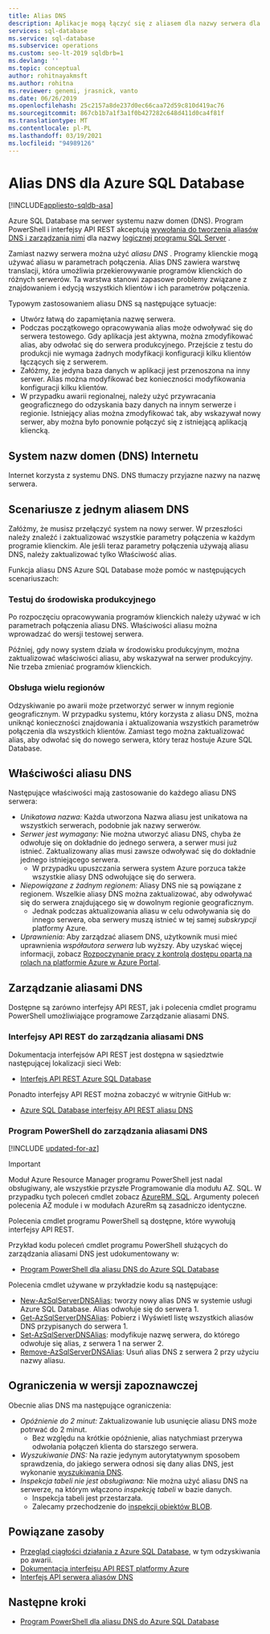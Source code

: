 ```yaml
---
title: Alias DNS
description: Aplikacje mogą łączyć się z aliasem dla nazwy serwera dla Azure SQL Database. Tymczasem można zmienić SQL Database aliasu wskazuje w dowolnym momencie, aby ułatwić testowanie i tak dalej.
services: sql-database
ms.service: sql-database
ms.subservice: operations
ms.custom: seo-lt-2019 sqldbrb=1
ms.devlang: ''
ms.topic: conceptual
author: rohitnayakmsft
ms.author: rohitna
ms.reviewer: genemi, jrasnick, vanto
ms.date: 06/26/2019
ms.openlocfilehash: 25c2157a8de237d0ec66caa72d59c810d419ac76
ms.sourcegitcommit: 867cb1b7a1f3a1f0b427282c648d411d0ca4f81f
ms.translationtype: MT
ms.contentlocale: pl-PL
ms.lasthandoff: 03/19/2021
ms.locfileid: "94989126"
---
```

# <a name="dns-alias-for-azure-sql-database"></a>Alias DNS dla Azure SQL Database
[!INCLUDE[appliesto-sqldb-asa](../includes/appliesto-sqldb-asa.md)]

Azure SQL Database ma serwer systemu nazw domen (DNS). Program PowerShell i interfejsy API REST akceptują [wywołania do tworzenia aliasów DNS i zarządzania nimi](#anchor-powershell-code-62x) dla nazwy [logicznej programu SQL Server](logical-servers.md) .

Zamiast nazwy serwera można użyć *aliasu DNS* . Programy klienckie mogą używać aliasu w parametrach połączenia. Alias DNS zawiera warstwę translacji, która umożliwia przekierowywanie programów klienckich do różnych serwerów. Ta warstwa stanowi zapasowe problemy związane z znajdowaniem i edycją wszystkich klientów i ich parametrów połączenia.

Typowym zastosowaniem aliasu DNS są następujące sytuacje:

- Utwórz łatwą do zapamiętania nazwę serwera.
- Podczas początkowego opracowywania alias może odwoływać się do serwera testowego. Gdy aplikacja jest aktywna, można zmodyfikować alias, aby odwołać się do serwera produkcyjnego. Przejście z testu do produkcji nie wymaga żadnych modyfikacji konfiguracji kilku klientów łączących się z serwerem.
- Załóżmy, że jedyna baza danych w aplikacji jest przenoszona na inny serwer. Alias można modyfikować bez konieczności modyfikowania konfiguracji kilku klientów.
- W przypadku awarii regionalnej, należy użyć przywracania geograficznego do odzyskania bazy danych na innym serwerze i regionie. Istniejący alias można zmodyfikować tak, aby wskazywał nowy serwer, aby można było ponownie połączyć się z istniejącą aplikacją kliencką.

## <a name="domain-name-system-dns-of-the-internet"></a>System nazw domen (DNS) Internetu

Internet korzysta z systemu DNS. DNS tłumaczy przyjazne nazwy na nazwę serwera.

## <a name="scenarios-with-one-dns-alias"></a>Scenariusze z jednym aliasem DNS

Załóżmy, że musisz przełączyć system na nowy serwer. W przeszłości należy znaleźć i zaktualizować wszystkie parametry połączenia w każdym programie klienckim. Ale jeśli teraz parametry połączenia używają aliasu DNS, należy zaktualizować tylko Właściwość alias.

Funkcja aliasu DNS Azure SQL Database może pomóc w następujących scenariuszach:

### <a name="test-to-production"></a>Testuj do środowiska produkcyjnego

Po rozpoczęciu opracowywania programów klienckich należy używać w ich parametrach połączenia aliasu DNS. Właściwości aliasu można wprowadzać do wersji testowej serwera.

Później, gdy nowy system działa w środowisku produkcyjnym, można zaktualizować właściwości aliasu, aby wskazywał na serwer produkcyjny. Nie trzeba zmieniać programów klienckich.

### <a name="cross-region-support"></a>Obsługa wielu regionów

Odzyskiwanie po awarii może przetworzyć serwer w innym regionie geograficznym. W przypadku systemu, który korzysta z aliasu DNS, można uniknąć konieczności znajdowania i aktualizowania wszystkich parametrów połączenia dla wszystkich klientów. Zamiast tego można zaktualizować alias, aby odwołać się do nowego serwera, który teraz hostuje Azure SQL Database.

## <a name="properties-of-a-dns-alias"></a>Właściwości aliasu DNS

Następujące właściwości mają zastosowanie do każdego aliasu DNS serwera:

- *Unikatowa nazwa:* Każda utworzona Nazwa aliasu jest unikatowa na wszystkich serwerach, podobnie jak nazwy serwerów.
- *Serwer jest wymagany:* Nie można utworzyć aliasu DNS, chyba że odwołuje się on dokładnie do jednego serwera, a serwer musi już istnieć. Zaktualizowany alias musi zawsze odwoływać się do dokładnie jednego istniejącego serwera.
  - W przypadku upuszczania serwera system Azure porzuca także wszystkie aliasy DNS odwołujące się do serwera.
- *Niepowiązane z żadnym regionem:* Aliasy DNS nie są powiązane z regionem. Wszelkie aliasy DNS można zaktualizować, aby odwoływać się do serwera znajdującego się w dowolnym regionie geograficznym.
  - Jednak podczas aktualizowania aliasu w celu odwoływania się do innego serwera, oba serwery muszą istnieć w tej samej *subskrypcji* platformy Azure.
- *Uprawnienia:* Aby zarządzać aliasem DNS, użytkownik musi mieć uprawnienia *współautora serwera* lub wyższy. Aby uzyskać więcej informacji, zobacz [Rozpoczynanie pracy z kontrolą dostępu opartą na rolach na platformie Azure w Azure Portal](../../role-based-access-control/overview.md).

## <a name="manage-your-dns-aliases"></a>Zarządzanie aliasami DNS

Dostępne są zarówno interfejsy API REST, jak i polecenia cmdlet programu PowerShell umożliwiające programowe Zarządzanie aliasami DNS.

### <a name="rest-apis-for-managing-your-dns-aliases"></a>Interfejsy API REST do zarządzania aliasami DNS

Dokumentacja interfejsów API REST jest dostępna w sąsiedztwie następującej lokalizacji sieci Web:

- [Interfejs API REST Azure SQL Database](/rest/api/sql/)

Ponadto interfejsy API REST można zobaczyć w witrynie GitHub w:

- [Azure SQL Database interfejsy API REST aliasu DNS](https://github.com/Azure/azure-rest-api-specs/blob/master/specification/sql/resource-manager/Microsoft.Sql/preview/2017-03-01-preview/serverDnsAliases.json)

<a name="anchor-powershell-code-62x"></a>

### <a name="powershell-for-managing-your-dns-aliases"></a>Program PowerShell do zarządzania aliasami DNS

[!INCLUDE [updated-for-az](../../../includes/updated-for-az.md)]
> [!IMPORTANT]
> Moduł Azure Resource Manager programu PowerShell jest nadal obsługiwany, ale wszystkie przyszłe Programowanie dla modułu AZ. SQL. W przypadku tych poleceń cmdlet zobacz [AzureRM. SQL](/powershell/module/AzureRM.Sql/). Argumenty poleceń polecenia AZ module i w modułach AzureRm są zasadniczo identyczne.

Polecenia cmdlet programu PowerShell są dostępne, które wywołują interfejsy API REST.

Przykład kodu poleceń cmdlet programu PowerShell służących do zarządzania aliasami DNS jest udokumentowany w:

- [Program PowerShell dla aliasu DNS do Azure SQL Database](dns-alias-powershell-create.md)

Polecenia cmdlet używane w przykładzie kodu są następujące:

- [New-AzSqlServerDNSAlias](/powershell/module/az.Sql/New-azSqlServerDnsAlias): tworzy nowy alias DNS w systemie usługi Azure SQL Database. Alias odwołuje się do serwera 1.
- [Get-AzSqlServerDNSAlias](/powershell/module/az.Sql/Get-azSqlServerDnsAlias): Pobierz i Wyświetl listę wszystkich aliasów DNS przypisanych do serwera 1.
- [Set-AzSqlServerDNSAlias](/powershell/module/az.Sql/Set-azSqlServerDnsAlias): modyfikuje nazwę serwera, do którego odwołuje się alias, z serwera 1 na serwer 2.
- [Remove-AzSqlServerDNSAlias](/powershell/module/az.Sql/Remove-azSqlServerDnsAlias): Usuń alias DNS z serwera 2 przy użyciu nazwy aliasu.

## <a name="limitations-during-preview"></a>Ograniczenia w wersji zapoznawczej

Obecnie alias DNS ma następujące ograniczenia:

- *Opóźnienie do 2 minut:* Zaktualizowanie lub usunięcie aliasu DNS może potrwać do 2 minut.
  - Bez względu na krótkie opóźnienie, alias natychmiast przerywa odwołania połączeń klienta do starszego serwera.
- *Wyszukiwanie DNS:* Na razie jedynym autorytatywnym sposobem sprawdzenia, do jakiego serwera odnosi się dany alias DNS, jest wykonanie [wyszukiwania DNS](/windows-server/administration/windows-commands/nslookup).
- _Inspekcja tabeli nie jest obsługiwana:_ Nie można użyć aliasu DNS na serwerze, na którym włączono *inspekcję tabeli* w bazie danych.
  - Inspekcja tabeli jest przestarzała.
  - Zalecamy przechodzenie do [inspekcji obiektów BLOB](../../azure-sql/database/auditing-overview.md).

## <a name="related-resources"></a>Powiązane zasoby

- [Przegląd ciągłości działania z Azure SQL Database](business-continuity-high-availability-disaster-recover-hadr-overview.md), w tym odzyskiwania po awarii.
- [Dokumentacja interfejsu API REST platformy Azure](/rest/api/azure/)
- [Interfejs API serwera aliasów DNS](/rest/api/sql/serverdnsaliases)

## <a name="next-steps"></a>Następne kroki

- [Program PowerShell dla aliasu DNS do Azure SQL Database](dns-alias-powershell-create.md)